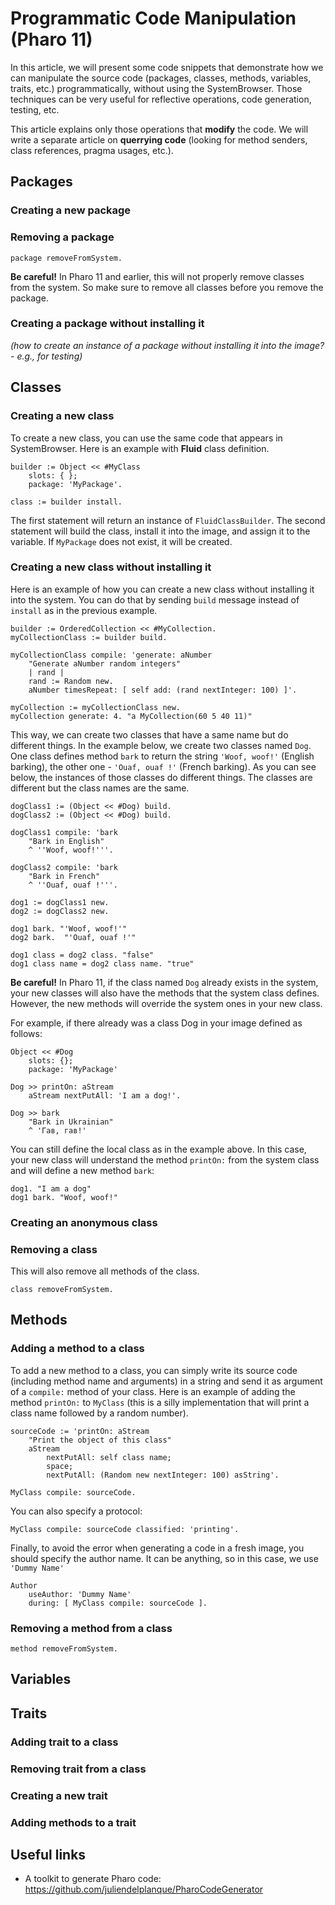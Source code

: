 # Programmatic Code Manipulation (Pharo 11)

In this article, we will present some code snippets that demonstrate how we can manipulate the source code (packages, classes, methods, variables, traits, etc.) programmatically, without using the SystemBrowser. Those techniques can be very useful for reflective operations, code generation, testing, etc.

This article explains only those operations that **modify** the code. We will write a separate article on **querrying code** (looking for method senders, class references, pragma usages, etc.).

## Packages

### Creating a new package

### Removing a package

```st
package removeFromSystem.
```

**Be careful!** In Pharo 11 and earlier, this will not properly remove classes from the system. So make sure to remove all classes before you remove the package.

### Creating a package without installing it

_(how to create an instance of a package without installing it into the image? - e.g., for testing)_

## Classes

### Creating a new class

To create a new class, you can use the same code that appears in SystemBrowser. Here is an example with **Fluid** class definition.

```st
builder := Object << #MyClass	slots: { };	package: 'MyPackage'.	class := builder install.
```

The first statement will return an instance of `FluidClassBuilder`. The second statement will build the class, install it into the image, and assign it to the variable. If `MyPackage` does not exist, it will be created.

### Creating a new class without installing it

Here is an example of how you can create a new class without installing it into the system. You can do that by sending `build` message instead of `install` as in the previous example.

```st
builder := OrderedCollection << #MyCollection.myCollectionClass := builder build.myCollectionClass compile: 'generate: aNumber    "Generate aNumber random integers"    | rand |    rand := Random new.    aNumber timesRepeat: [ self add: (rand nextInteger: 100) ]'.	myCollection := myCollectionClass new.myCollection generate: 4. "a MyCollection(60 5 40 11)"
```

This way, we can create two classes that have a same name but do different things. In the example below, we create two classes named `Dog`. One class defines method `bark` to return the string `'Woof, woof!'` (English barking), the other one - `'Ouaf, ouaf !'` (French barking). As you can see below, the instances of those classes do different things. The classes are different but the class names are the same.

```st
dogClass1 := (Object << #Dog) build.dogClass2 := (Object << #Dog) build.dogClass1 compile: 'bark    "Bark in English"    ^ ''Woof, woof!'''.dogClass2 compile: 'bark    "Bark in French"    ^ ''Ouaf, ouaf !'''.dog1 := dogClass1 new.dog2 := dogClass2 new.dog1 bark. "'Woof, woof!'"dog2 bark.  "'Ouaf, ouaf !'"

dog1 class = dog2 class. "false"dog1 class name = dog2 class name. "true"
```

**Be careful!** In Pharo 11, if the class named `Dog` already exists in the system, your new classes will also have the methods that the system class defines. However, the new methods will override the system ones in your new class.

For example, if there already was a class Dog in your image defined as follows:

```st
Object << #Dog    slots: {};    package: 'MyPackage'
    
Dog >> printOn: aStream    aStream nextPutAll: 'I am a dog!'.

Dog >> bark    "Bark in Ukrainian"    ^ 'Гав, гав!'
```

You can still define the local class as in the example above. In this case, your new class will understand the method `printOn:` from the system class and will define a new method `bark`:

```st
dog1. "I am a dog"
dog1 bark. "Woof, woof!"
```

### Creating an anonymous class

### Removing a class

This will also remove all methods of the class.

```st
class removeFromSystem.
```

## Methods

### Adding a method to a class

To add a new method to a class, you can simply write its source code (including method name and arguments) in a string and send it as argument of a `compile:` method of your class. Here is an example of adding the method `printOn:` to `MyClass` (this is a silly implementation that will print a class name followed by a random number).

```st
sourceCode := 'printOn: aStream	"Print the object of this class"	aStream	    nextPutAll: self class name;	    space;	    nextPutAll: (Random new nextInteger: 100) asString'.

MyClass compile: sourceCode.
```

You can also specify a protocol:

```st
MyClass compile: sourceCode classified: 'printing'.
```

Finally, to avoid the error when generating a code in a fresh image, you should specify the author name. It can be anything, so in this case, we use `'Dummy Name'`

```st
Author 
    useAuthor: 'Dummy Name'
    during: [ MyClass compile: sourceCode ].
```

### Removing a method from a class

```st
method removeFromSystem.
```

## Variables

## Traits

### Adding trait to a class

### Removing trait from a class

### Creating a new trait

### Adding methods to a trait

## Useful links

- A toolkit to generate Pharo code: <https://github.com/juliendelplanque/PharoCodeGenerator>